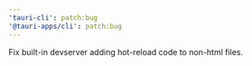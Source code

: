 ```yaml
---
'tauri-cli': patch:bug
'@tauri-apps/cli': patch:bug
---
```


Fix built-in devserver adding hot-reload code to non-html files.
